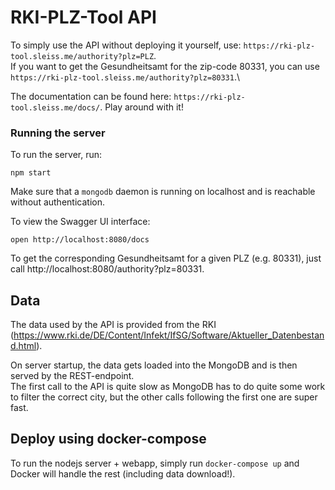 # RKI-PLZ-Tool API

To simply use the API without deploying it yourself, use: `https://rki-plz-tool.sleiss.me/authority?plz=PLZ`.\
If you want to get the Gesundheitsamt for the zip-code 80331, you can use `https://rki-plz-tool.sleiss.me/authority?plz=80331`.\

The documentation can be found here: `https://rki-plz-tool.sleiss.me/docs/`. Play around with it!

### Running the server
To run the server, run:

```
npm start
```

Make sure that a `mongodb` daemon is running on localhost and is reachable without authentication.

To view the Swagger UI interface:

```
open http://localhost:8080/docs
```

To get the corresponding Gesundheitsamt for a given PLZ (e.g. 80331), just call http://localhost:8080/authority?plz=80331.

## Data
The data used by the API is provided from the RKI (https://www.rki.de/DE/Content/Infekt/IfSG/Software/Aktueller_Datenbestand.html).

On server startup, the data gets loaded into the MongoDB and is then served by the REST-endpoint.\
The first call to the API is quite slow as MongoDB has to do quite some work to filter the correct city, but the other calls following the first one are super fast.

## Deploy using docker-compose
To run the nodejs server + webapp, simply run `docker-compose up` and Docker will handle the rest (including data download!).
